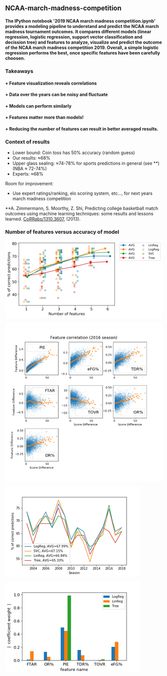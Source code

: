 ## NCAA-march-madness-competition

#### The IPython notebook '2019 NCAA march madness competition.ipynb' provides a modeling pipeline to understand and predict the NCAA march madness tournament outcomes. It compares different models (linear regression, logistic regression, support vector classification and decission tree) and features to analyze, visualize and predict the outcome of the NCAA march madness competition 2019. Overall, a simple logistic regression performs the best, once specific features have been carefully choosen.

### Takeaways
#### + Feature visualization reveals correlations
#### + Data over the years can be noisy and fluctuate
#### + Models can perform similarly
#### + Features matter more than models!
#### + Reducing the number of features can result in better averaged results.

### Context of results
- Lower bound: Coin toss has 50% accuracy (random guess)
- Our results: ≈68%
- Upper glass sealing: ≈74-78% for sports predictions in general (see **)
                        (NBA ≈ 72-74%)
- Experts: ≈68%

Room for improvement:
- Use expert ratings/ranking, elo scoring system, etc…, for next years march madness competition

**A. Zimmermann, S. Moorthy, Z. Shi, Predicting college basketball match outcomes using machine learning techniques: some results and lessons learned.  [CoRRabs/1310.3607](https://dblp.org/db/journals/corr/corr1310.html), (2013).

### Number of features versus accuracy of model

![Number of features versus accuracy of model](https://github.com/anose001/NCAA-march-madness-competition/blob/master/Features_vs_accuracy.png)

![Correlation of features](https://github.com/anose001/NCAA-march-madness-competition/blob/master/Feature_Correlation.png)

![Model comparison](https://github.com/anose001/NCAA-march-madness-competition/blob/master/Models_Compared_4_features.png)

![Weight of coefficients](https://github.com/anose001/NCAA-march-madness-competition/blob/master/Coefficient_Weight.png)

